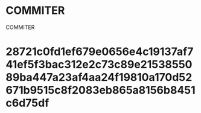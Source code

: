 # COMMITER
COMMITER






# 28721c0fd1ef679e0656e4c19137af741ef5f3bac312e2c73c89e2153855089ba447a23af4aa24f19810a170d52671b9515c8f2083eb865a8156b8451c6d75df
